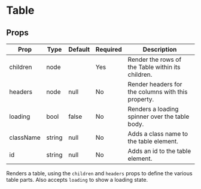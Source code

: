 Table
=====


Props
-----

Prop                  | Type     | Default                   | Required | Description
--------------------- | -------- | ------------------------- | -------- | -----------
children|node||Yes|Render the rows of the Table within its children.
headers|node|null|No|Render headers for the columns with this property.
loading|bool|false|No|Renders a loading spinner over the table body.
className|string|null|No|Adds a class name to the table element.
id|string|null|No|Adds an id to the table element.

Renders a table, using the `children` and `headers` props to define the various table parts. Also accepts `loading` to show a loading state.
